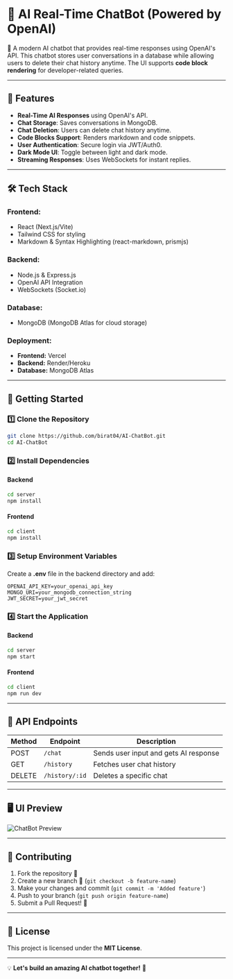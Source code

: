 # 🧠 AI Real-Time ChatBot (Powered by OpenAI)

🚀 A modern AI chatbot that provides real-time responses using OpenAI's API. This chatbot stores user conversations in a database while allowing users to delete their chat history anytime. The UI supports **code block rendering** for developer-related queries.

---

## 🌟 Features
- **Real-Time AI Responses** using OpenAI's API.
- **Chat Storage**: Saves conversations in MongoDB.
- **Chat Deletion**: Users can delete chat history anytime.
- **Code Blocks Support**: Renders markdown and code snippets.
- **User Authentication**: Secure login via JWT/Auth0.
- **Dark Mode UI**: Toggle between light and dark mode.
- **Streaming Responses**: Uses WebSockets for instant replies.

---

## 🛠 Tech Stack

### **Frontend:**
- React (Next.js/Vite)
- Tailwind CSS for styling
- Markdown & Syntax Highlighting (react-markdown, prismjs)

### **Backend:**
- Node.js & Express.js
- OpenAI API Integration
- WebSockets (Socket.io)

### **Database:**
- MongoDB (MongoDB Atlas for cloud storage)

### **Deployment:**
- **Frontend:** Vercel
- **Backend:** Render/Heroku
- **Database:** MongoDB Atlas

---

## 🚀 Getting Started

### 1️⃣ Clone the Repository
```bash
git clone https://github.com/birat04/AI-ChatBot.git
cd AI-ChatBot
```

### 2️⃣ Install Dependencies
#### **Backend**
```bash
cd server
npm install
```
#### **Frontend**
```bash
cd client
npm install
```

### 3️⃣ Setup Environment Variables
Create a **.env** file in the backend directory and add:
```env
OPENAI_API_KEY=your_openai_api_key
MONGO_URI=your_mongodb_connection_string
JWT_SECRET=your_jwt_secret
```

### 4️⃣ Start the Application
#### **Backend**
```bash
cd server
npm start
```
#### **Frontend**
```bash
cd client
npm run dev
```

---

## 🔗 API Endpoints
| Method | Endpoint | Description |
|--------|------------|-------------|
| POST | `/chat` | Sends user input and gets AI response |
| GET | `/history` | Fetches user chat history |
| DELETE | `/history/:id` | Deletes a specific chat |

---

## 🖥️ UI Preview
![ChatBot Preview](https://your-image-url.com)

---

## 🤝 Contributing
1. Fork the repository 🍴
2. Create a new branch 🔀 (`git checkout -b feature-name`)
3. Make your changes and commit (`git commit -m 'Added feature'`)
4. Push to your branch (`git push origin feature-name`)
5. Submit a Pull Request! 🚀

---

## 📜 License
This project is licensed under the **MIT License**.

---

💡 **Let's build an amazing AI chatbot together!** 🎉

